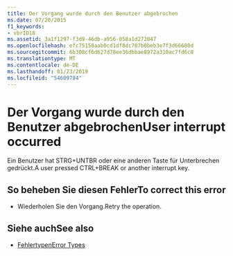 ```yaml
---
title: Der Vorgang wurde durch den Benutzer abgebrochen
ms.date: 07/20/2015
f1_keywords:
- vbrID18
ms.assetid: 3a1f1297-f3d9-46db-a956-058a1d272047
ms.openlocfilehash: efc75158aab0cd1df8dc707b0beb3e7f3d66680d
ms.sourcegitcommit: 6b308cf6d627d78ee36dbbae8972a310ac7fd6c8
ms.translationtype: MT
ms.contentlocale: de-DE
ms.lasthandoff: 01/23/2019
ms.locfileid: "54609784"
---
```

# <a name="user-interrupt-occurred"></a><span data-ttu-id="f3cd6-102">Der Vorgang wurde durch den Benutzer abgebrochen</span><span class="sxs-lookup"><span data-stu-id="f3cd6-102">User interrupt occurred</span></span>
<span data-ttu-id="f3cd6-103">Ein Benutzer hat STRG+UNTBR oder eine anderen Taste für Unterbrechen gedrückt.</span><span class="sxs-lookup"><span data-stu-id="f3cd6-103">A user pressed CTRL+BREAK or another interrupt key.</span></span>  
  
## <a name="to-correct-this-error"></a><span data-ttu-id="f3cd6-104">So beheben Sie diesen Fehler</span><span class="sxs-lookup"><span data-stu-id="f3cd6-104">To correct this error</span></span>  
  
-   <span data-ttu-id="f3cd6-105">Wiederholen Sie den Vorgang.</span><span class="sxs-lookup"><span data-stu-id="f3cd6-105">Retry the operation.</span></span>  
  
## <a name="see-also"></a><span data-ttu-id="f3cd6-106">Siehe auch</span><span class="sxs-lookup"><span data-stu-id="f3cd6-106">See also</span></span>
- [<span data-ttu-id="f3cd6-107">Fehlertypen</span><span class="sxs-lookup"><span data-stu-id="f3cd6-107">Error Types</span></span>](../../visual-basic/programming-guide/language-features/error-types.md)

